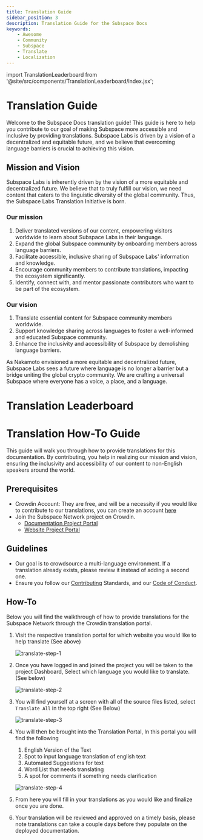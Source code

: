 ```yaml
---
title: Translation Guide
sidebar_position: 3
description: Translation Guide for the Subspace Docs
keywords:
    - Awesome
    - Community
    - Subspace
    - Translate
    - Localization
---
```

import TranslationLeaderboard from '@site/src/components/TranslationLeaderboard/index.jsx';

# Translation Guide

Welcome to the Subspace Docs translation guide! This guide is here to help you contribute to our goal of making Subspace more accessible and inclusive by providing translations. Subspace Labs is driven by a vision of a decentralized and equitable future, and we believe that overcoming language barriers is crucial to achieving this vision.

## Mission and Vision

Subspace Labs is inherently driven by the vision of a more equitable and decentralized future. We believe that to truly fulfill our vision, we need content that caters to the linguistic diversity of the global community. Thus, the Subspace Labs Translation Initiative is born.

### Our mission
1. Deliver translated versions of our content, empowering visitors worldwide to learn about Subspace Labs in their language.
2. Expand the global Subspace community by onboarding members across language barriers.
3. Facilitate accessible, inclusive sharing of Subspace Labs' information and knowledge.
4. Encourage community members to contribute translations, impacting the ecosystem significantly.
5. Identify, connect with, and mentor passionate contributors who want to be part of the ecosystem.

### Our vision
1. Translate essential content for Subspace community members worldwide.
2. Support knowledge sharing across languages to foster a well-informed and educated Subspace community.
3. Enhance the inclusivity and accessibility of Subspace by demolishing language barriers.

As Nakamoto envisioned a more equitable and decentralized future, Subspace Labs sees a future where language is no longer a barrier but a bridge uniting the global crypto community. We are crafting a universal Subspace where everyone has a voice, a place, and a language.

# Translation Leaderboard

<TranslationLeaderboard />

# Translation How-To Guide

This guide will walk you through how to provide translations for this documentation. By contributing, you help in realizing our mission and vision, ensuring the inclusivity and accessibility of our content to non-English speakers around the world.

## Prerequisites

- Crowdin Account: They are free, and will be a necessity if you would like to contribute to our translations, you can create an account [here](https://accounts.crowdin.com/register)
- Join the Subspace Network project on Crowdin.
    - [Documentation Project Portal](https://crowdin.com/project/subspace-docs)
    - [Website Project Portal](https://crowdin.com/project/subspace-website)

## Guidelines

- Our goal is to crowdsource a multi-language environment. If a translation already exists, please review it instead of adding a second one.
- Ensure you follow our [Contributing](contribute) Standards, and our [Code of Conduct](CODE_OF_CONDUCT).

## How-To

Below you will find the walkthrough of how to provide translations for the Subspace Network through the Crowdin translation portal. 

1. Visit the respective translation portal for which website you would like to help translate (See above)

    ![translate-step-1](/img/doc-imgs/crowdin/login-page.png)

2. Once you have logged in and joined the project you will be taken to the project Dashboard, Select which language you would like to translate. (See below)

    ![translate-step-2](/img/doc-imgs/crowdin/dashboard-page.png)

3. You will find yourself at a screen with all of the source files listed, select `Translate All` in the top right (See Below)

    ![translate-step-3](/img/doc-imgs/crowdin/translate-all.png)

4. You will then be brought into the Translation Portal, In this portal you will find the following
    1. English Version of the Text
    2. Spot to input language translation of english text
    3. Automated Suggestions for text
    4. Word List that needs translating
    5. A spot for comments if something needs clarification

    ![translate-step-4](/img/doc-imgs/crowdin/translation-page.png)

5. From here you will fill in your translations as you would like and finalize once you are done.

6. Your translation will be reviewed and approved on a timely basis, please note translations can take a couple days before they populate on the deployed documentation.
